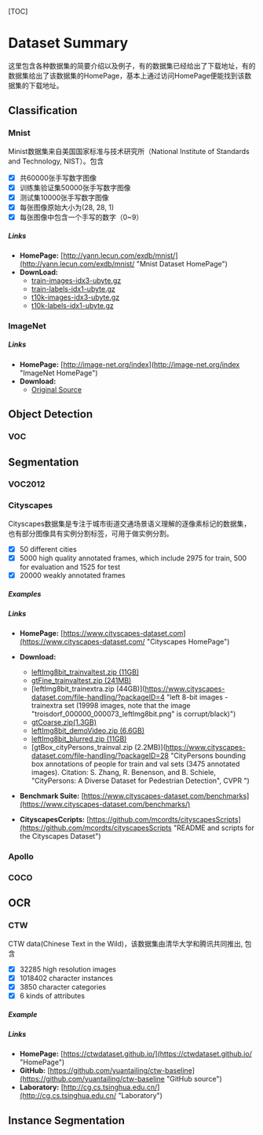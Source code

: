 
[TOC]

# Dataset Summary
这里包含各种数据集的简要介绍以及例子，有的数据集已经给出了下载地址，有的数据集给出了该数据集的HomePage，基本上通过访问HomePage便能找到该数据集的下载地址。
## Classification

### Mnist
Minist数据集来自美国国家标准与技术研究所（National Institute of Standards and Technology, NIST）。包含

- [x] 共60000张手写数字图像
- [x] 训练集验证集50000张手写数字图像
- [x] 测试集10000张手写数字图像
- [x] 每张图像原始大小为(28, 28, 1)
- [x] 每张图像中包含一个手写的数字（0~9）  

##### Links
 - **HomePage:** [http://yann.lecun.com/exdb/mnist/](http://yann.lecun.com/exdb/mnist/ "Mnist Dataset HomePage")
 - **DownLoad:** 
	- [train-images-idx3-ubyte.gz](http://yann.lecun.com/exdb/mnist/train-images-idx3-ubyte.gz "train images")
	- [train-labels-idx1-ubyte.gz](http://yann.lecun.com/exdb/mnist/train-labels-idx1-ubyte.gz "train labels")
	- [t10k-images-idx3-ubyte.gz](http://yann.lecun.com/exdb/mnist/t10k-images-idx3-ubyte.gz "test images")
	- [t10k-labels-idx1-ubyte.gz](http://yann.lecun.com/exdb/mnist/t10k-labels-idx1-ubyte.gz "test labels")


### ImageNet

##### Links
- **HomePage:** [http://image-net.org/index](http://image-net.org/index "ImageNet HomePage")
- **Download:**
	- [Original Source](http://image-net.org/download-images)

## Object Detection
### VOC

## Segmentation
### VOC2012
### Cityscapes
Cityscapes数据集是专注于城市街道交通场景语义理解的逐像素标记的数据集，也有部分图像具有实例分割标签，可用于做实例分割。
- [x] 50 different cities
- [x] 5000 high quality annotated frames, which include 2975 for train, 500 for evaluation and 1525 for test
- [x] 20000 weakly annotated frames

##### Examples


##### Links
- **HomePage:** [https://www.cityscapes-dataset.com](https://www.cityscapes-dataset.com/ "Cityscapes HomePage")
- **Download:**
	- [leftImg8bit_trainvaltest.zip (11GB)](https://www.cityscapes-dataset.com/file-handling/?packageID=3 "left 8-bit images - train, val, and test sets (5000 images)")
	- [gtFine_trainvaltest.zip (241MB)](https://www.cityscapes-dataset.com/file-handling/?packageID=1 "fine annotations for train and val set (3475 annotated images) and dummy annotations (ignore regions) for the test set (1525 images)")
	- [leftImg8bit_trainextra.zip (44GB)](https://www.cityscapes-dataset.com/file-handling/?packageID=4 "left 8-bit images - trainextra set (19998 images, note that the image "troisdorf_000000_000073_leftImg8bit.png" is corrupt/black)")
	- [gtCoarse.zip(1.3GB)](https://www.cityscapes-dataset.com/file-handling/?packageID=2 "coarse annotations for train and val set (3475 annotated images) and train_extra (19998 annotated images)")
	- [leftImg8bit_demoVideo.zip (6.6GB)](https://www.cityscapes-dataset.com/file-handling/?packageID=12 "video sequences for qualitative evaluation, left 8-bit images only")
	- [leftImg8bit_blurred.zip (11GB)](https://www.cityscapes-dataset.com/file-handling/?packageID=32 "Left 8-bit images with blurred faces and license plates. Please compute results on the original images but use the blurred ones for visualization. We thank Mapillary for blurring the images.")
	- [gtBox_cityPersons_trainval.zip (2.2MB)](https://www.cityscapes-dataset.com/file-handling/?packageID=28 "CityPersons bounding box annotations of people for train and val sets (3475 annotated images). Citation: S. Zhang, R. Benenson, and B. Schiele, "CityPersons: A Diverse Dataset for Pedestrian Detection", CVPR ")

- **Benchmark Suite:** [https://www.cityscapes-dataset.com/benchmarks](https://www.cityscapes-dataset.com/benchmarks/)

- **CityscapesCcripts:** [https://github.com/mcordts/cityscapesScripts](https://github.com/mcordts/cityscapesScripts "README and scripts for the Cityscapes Dataset")


### Apollo
### COCO

## OCR
### CTW
CTW data(Chinese Text in the Wild)，该数据集由清华大学和腾讯共同推出, 包含
- [x] 32285 high resolution images
- [x] 1018402 character instances
- [x] 3850 character categories
- [x] 6 kinds of attributes

##### Example
##### Links


 - **HomePage:** [https://ctwdataset.github.io/](https://ctwdataset.github.io/ "HomePage")
 - **GitHub:** [https://github.com/yuantailing/ctw-baseline](https://github.com/yuantailing/ctw-baseline "GitHub source")
 - **Laboratory:** [http://cg.cs.tsinghua.edu.cn/](http://cg.cs.tsinghua.edu.cn/ "Laboratory")

## Instance Segmentation

